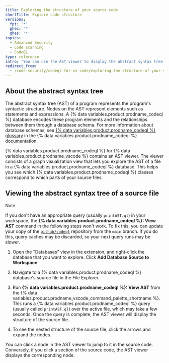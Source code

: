 ```yaml
---
title: Exploring the structure of your source code
shortTitle: Explore code structure
versions:
  fpt: '*'
  ghec: '*'
  ghes: '*'
topics:
  - Advanced Security
  - Code scanning
  - CodeQL
type: reference
intro: 'You can use the AST viewer to display the abstract syntax tree of a {% data variables.product.prodname_codeql %} database.'
redirect_from:
  - /code-security/codeql-for-vs-code/exploring-the-structure-of-your-source-code
---
```


## About the abstract syntax tree

The abstract syntax tree (AST) of a program represents the program's syntactic structure. Nodes on the AST represent elements such as statements and expressions. A {% data variables.product.prodname_codeql %} database encodes these program elements and the relationships between them through a database schema. For more information about database schemas, see [{% data variables.product.prodname_codeql %} glossary](https://codeql.github.com/docs/codeql-overview/codeql-glossary/#ql-database-schema) in the {% data variables.product.prodname_codeql %} documentation.

{% data variables.product.prodname_codeql %} for {% data variables.product.prodname_vscode %} contains an AST viewer. The viewer consists of a graph visualization view that lets you explore the AST of a file in a {% data variables.product.prodname_codeql %} database. This helps you see which {% data variables.product.prodname_codeql %} classes correspond to which parts of your source files.

## Viewing the abstract syntax tree of a source file

> [!NOTE]
> If you don't have an appropriate query (usually `printAST.ql`) in your workspace, the **{% data variables.product.prodname_codeql %}: View AST** command in the following steps won't work. To fix this, you can update your copy of the [`github/codeql`](https://github.com/github/codeql) repository from the `main` branch. If you do this, query caches may be discarded, so your next query runs may be slower.

1. Open the "Databases" view in the extension, and right-click the database that you want to explore. Click **Add Database Source to Workspace**.

1. Navigate to a {% data variables.product.prodname_codeql %} database's source file in the File Explorer.

1. Run **{% data variables.product.prodname_codeql %}: View AST** from the {% data variables.product.prodname_vscode_command_palette_shortname %}. This runs a {% data variables.product.prodname_codeql %} query (usually called `printAST.ql`) over the active file, which may take a few seconds. Once the query is complete, the AST viewer will display the structure of the source file.

1. To see the nested structure of the source file, click the arrows and expand the nodes.

You can click a node in the AST viewer to jump to it in the source code. Conversely, if you click a section of the source code, the AST viewer displays the corresponding node.
